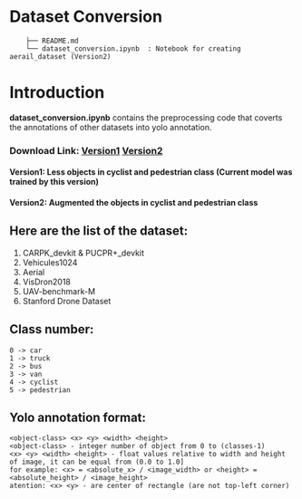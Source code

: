 # Dataset Conversion
```
    ├── README.md                         
    └── dataset_conversion.ipynb  : Notebook for creating aerail_dataset (Version2)
```
# Introduction 
**dataset_conversion.ipynb** contains the preprocessing code that coverts the annotations of other datasets into yolo annotation.

### **Download Link**: [Version1](https://drive.google.com/file/d/1lD9By9aSsRZs2rHy5-Up67bul4A4kulY/view?usp=sharing) [Version2](https://drive.google.com/file/d/1rUcUKc8Vgs8wERgDnG1FfHHDl8Q7hu-I/view?usp=sharing)

#### Version1: Less objects in cyclist and pedestrian class (Current model was trained by this version)

#### Version2: Augmented the objects in cyclist and pedestrian class

## Here are the list of the dataset:
1. CARPK_devkit & PUCPR+_devkit
2. Vehicules1024
3. Aerial
4. VisDron2018
5. UAV-benchmark-M
6. Stanford Drone Dataset 

## Class number:
```
0 -> car
1 -> truck
2 -> bus
3 -> van
4 -> cyclist
5 -> pedestrian
```

## Yolo annotation format:
```
<object-class> <x> <y> <width> <height>
<object-class> - integer number of object from 0 to (classes-1)
<x> <y> <width> <height> - float values relative to width and height of image, it can be equal from (0.0 to 1.0]
for example: <x> = <absolute_x> / <image_width> or <height> = <absolute_height> / <image_height>
atention: <x> <y> - are center of rectangle (are not top-left corner)
```

